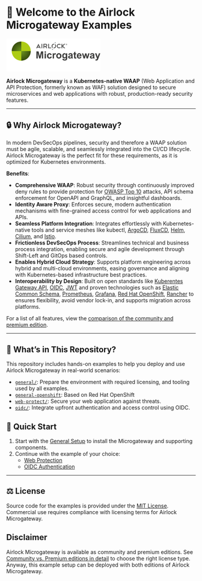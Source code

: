 # 🚀 Welcome to the Airlock Microgateway Examples

<p align="left">
  <img src="https://raw.githubusercontent.com/airlock/microgateway/main/media/Microgateway_Labeled_AlignRight.svg" alt="Microgateway Logo" width="250">
</p>

**Airlock Microgateway** is a **Kubernetes-native WAAP** (Web Application and API Protection, formerly known as WAF) solution designed to secure microservices and web applications with robust, production-ready security features.

---

## 🔒 Why Airlock Microgateway?

In modern DevSecOps pipelines, security and therefore a WAAP solution must be agile, scalable, and seamlessly integrated into the CI/CD lifecycle.
Airlock Microgateway is the perfect fit for these requirements, as it is optimized for Kubernetes environments.

 **Benefits**:

- **Comprehensive WAAP**: Robust security through continuously improved deny rules to provide protection for [OWASP Top 10](https://owasp.org/www-project-top-ten/) attacks, API schema enforcement for OpenAPI and GraphQL, and insightful dashboards.
- **Identity Aware Proxy**: Enforces secure, modern authentication mechanisms with fine-grained access control for web applications and APIs.
- **Seamless Platform Integration**: Integrates effortlessly with Kubernetes-native tools and service meshes like kubectl, [ArgoCD](https://argo-cd.readthedocs.io), [FluxCD](https://fluxcd.io), [Helm](https://helm.sh), [Cilium](https://docs.cilium.io), and [Istio](https://istio.io).
- **Frictionless DevSecOps Process**: Streamlines technical and business process integration, enabling secure and agile development through Shift-Left and GitOps based controls.
- **Enables Hybrid Cloud Strategy**: Supports platform engineering across hybrid and multi-cloud environments, easing governance and aligning with Kubernetes-based infrastructure best practices.
- **Interoperability by Design**: Built on open standards like [Kuberentes Gateway API](https://gateway-api.sigs.k8s.io), [OIDC](https://openid.net), [JWT](https://jwt.io) and proven technologies such as [Elastic Common Schema](https://www.elastic.co/docs/reference/ecs), [Prometheus](https://prometheus.io), [Grafana](https://grafana.com), [Red Hat OpenShift](https://www.redhat.com/en/technologies/cloud-computing/openshift), [Rancher](https://www.rancher.com) to ensures flexibility, avoid vendor lock-in, and supports migration across platforms.

For a list of all features, view the [comparison of the community and premium edition](https://docs.airlock.com/microgateway/latest/?topic=MGW-00000056).

---

## 📂 What’s in This Repository?

This repository includes hands-on examples to help you deploy and use Airlock Microgateway in real-world scenarios:

- [`general/`](./general): Prepare the environment with required licensing, and tooling used by all examples.
- [`general-openshift`](./general-openshift): Based on Red Hat OpenShift
- [`web-protect/`](./web-protect): Secure your web application against threats.
- [`oidc/`](./oidc): Integrate upfront authentication and access control using OIDC.

## 🏁 Quick Start

1. Start with the [General Setup](./general) to install the Microgateway and supporting components.
2. Continue with the example of your choice:
   - [Web Protection](./web-protect)
   - [OIDC Authentication](./oidc)
   
---

## ⚖️ License

Source code for the examples is provided under the [MIT License](./LICENSE). Commercial use requires compliance with licensing terms for Airlock Microgateway.


## Disclaimer
Airlock Microgateway is available as community and premium editions. See [Community vs. Premium editions in detail](https://docs.airlock.com/microgateway/latest/#data/1675772882054.html) to choose the right license type. Anyway, this example setup can be deployed with both editions of Airlock Microgateway.
